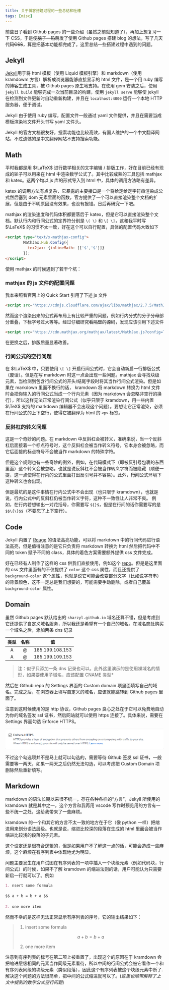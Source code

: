 ```yaml
---
title: 关于博客搭建过程的一些总结和吐槽
tags: [misc]
---
```


前些日子看到 Github pages 的一些介绍（虽然之前就知道了），再加上想复习一下 CSS，于是便<del>脑子一热</del>萌发了使用 Github pages 搭建 blog 的想法，写了几天代码<del>CSS</del>，算是把基本功能都完成了。这里总结一些搭建过程中遇到的问题。 

## Jekyll

[Jekyll](https://jekyllrb.com)用于将 html 模板（使用 Liquid 模板引擎）和 markdown（使用 kramdowm 方言）解析成浏览器能够直接显示的 html 文件，是一个用 ruby 编写的博客生成工具，被 Github pages 原生地支持。在使用 gem 安装之后，使用 `jekyll build` 能够完成一次当前目录的构建，使用 `jekyll serve` 能够使 jekyll 在检测到文件更新时自动重新构建，并且在 `localhost:4000` 运行一个本地 HTTP 服务器，便于调试。

Jekyll 由于使用 ruby 编写，配置文件一般通过 yaml 文件提供，并且在需要当成模板渲染地文件开头书写 yaml 文件头。

Jekyll 的官方文档很友好，搜索功能也比较高效，有国人维护的一个中文翻译网站，不过遗憾的是中文翻译网站不支持搜索功能。

## Math

平时我都是用 $\LaTeX$ 进行数学相关的文字编辑 / 排版工作，好在目前已经有现成的轮子可以用来在 html 中渲染数学公式了。其中比较成熟的工具包括 mathjax 和 katex。这两个均以 js 库的形式导入到 html 中，具体的调用方法略有差异。

katex 的调用方法有点复杂，它暴露的主要接口是一个将给定给定字符串渲染成公式然后塞到 dom 元素里面的函数，官方提供了一个可以直接渲染整个文档的扩展，但是由于不明原因没有效果，也没有报错。日后再研究一下吧。

mathjax 的渲染速度和代码体积都要落后于 katex，但是它可以直接渲染整个文档。默认行内和行间公式的定界符分别是 `\( \)` 和 `\[ \]`，这和我平时写 $\LaTeX$ 的习惯不太一致，好在这个可以自行配置，具体的配置代码大致如下

```html
<script type="text/x-mathjax-config">
        MathJax.Hub.Config({
          tex2jax: {inlineMath: [['$','$']]}
        });
</script>
```

使用 mathjax 的时候遇到了若干个坑：

### mathjax 的 js 文件的配置问题
我本来照看官网上的 Quick Start 引用了下述 js 文件

```html
<script src='https://cdnjs.cloudflare.com/ajax/libs/mathjax/2.7.5/MathJax.js?config=TeX-MML-AM_CHTML' async></script>
```

然而这个渲染出来的公式再布局上有比较严重的问题，例如行内分式的分子分母部分重叠，下标字号过大等等。经过仔细研究<del>看隔壁的源码</del>，发现应该引用下述文件

```html
<script src="https://cdn.mathjax.org/mathjax/latest/MathJax.js?config=TeX-AMS-MML_HTMLorMML" async></script>
```
在更换之后，排版质量显著改善。

### 行间公式的空行问题
在 $\LaTeX$ 中，只要使用 `\[ \]` 开启行间公式时，它会自动新启一行排版公式（废话）。但是在写 markdown 时这一点会出现一些问题。mathjax 会寻找块级元素，当检测到包含行间公式的开头/结尾字段时将其当作行间公式渲染。但是如果在 markdown 里面不换行的话，
kramdown 将 markdown 转换为 html 文件时会把你输入的行间公式当成一个行内元素（因为 markdown 会忽略非空行的换行），所以这样无法正常渲染行间公式（似乎只限于 kramdown，用一些内置 $\TeX$ 支持的 markdown 编辑器不会出现这个问题）。要想让它正常渲染，必须在行间公式的上下空行，使得它被翻译为 html 的 `<p>` 标签。

### 反斜杠的转义问题
这是一个奇妙的问题。在 markdown 中反斜杠会被转义，准确来说，当一个反斜杠后面接着一个标点符号时，这个反斜杠会被当作转义符号，它本身会被忽略，而它后面接的标点符号不会被当作 markdown 的特殊字符。

但是这个规则也有一些奇妙的例外，例如，在代码模式下（即被反引号包裹的东西里面）这个转义会被忽略，也就是说反斜杠不会被当作转义字符而被隐藏（顺便一提，这一点使得在行内的公式里面打出反引号并不容易）。此外，**行间**公式环境下这种转义也会出现。

但是最坑的是这件事情在行内公式中不会出现（也只限于 kramdown），也就是说，行内公式中的反斜杠仍被当作转义字符，这种不一致性让人非常不爽。
例如，在行内若想输出一对花括号，你需要写 `${}$`，但是在行间的话你需要写的是 `$$\{\}$$`（不要忘了上下空行）。


## Code
Jekyll 内置了 [Rouge](http://rouge.jneen.net/) 的语法高亮功能，可以将 markdown 中的行间代码进行语法高亮，但是值得注意的是它只负责将 markdown 转换为 html 然后把代码中不同的 token 赋予不同的 class，具体的着色方案需要额外提供 css 文件完成。

好在已经有人制作了这样的 css 供我们直接使用，例如这个 [repo](https://github.com/jwarby/jekyll-pygments-themes)。但是是这里面的 css 文件里面有的不仅提供了 `color` 这个 css 属性，而且还提供了 `background-color` 这个属性，也就是说它可能会改变部分文字（比如说字符串）的背景颜色，这不一定总是我们想要的，可能需要手动删除，或者自己覆盖 `background-color` 属性。

## Domain
虽然 Github pages 默认给出的 `sharzyl.github.io` 域名还算不错，但是考虑到它还提供了自定义域名服务，所以我还是希望有一个自己的域名。在域名商处购买一个域名之后，添加两条 dns 记录

类型| 名称| 值
:-:|:-:|:-:
A|@|185.199.108.153
A|@|185.199.109.153

> 注：似乎只添加一条 dns 记录也可以。此外这里演示的是使用裸域名的情形，如果要使用子域名，应该配置 CNAME 类型*

然后在 Github repo 的 Settings 界面的 Custom domain 项里面填写自己的域名。完成之后，在浏览器上填写自定义的域名，应该就能跳转到 Github pages 里面了。

注意到这时候使用的是 http 协议，Github pages 良心之处在于它可以免费地自动为你的域名签发 ssl 证书，然后网站就可以使用 https 连接了。具体来说，需要在 Settings 界面勾选 Enforce HTTPS。

![Github 启用 HTTPS 的选项](../img/github-https.png)

不过这个勾选项并不是马上就可以勾选的，需要等待 Github 签发 ssl 证书，一般需要等一两天，如果一两天之后仍然无法勾选，可以考虑把 Custom Domain 项删除然后重新填写。

## Markdown
markdown 的语法长期以来很不统一，存在各种各样的“方言”，Jekyll 所使用的 kramdown 就是其中之一，这个方言和我再用 vscode 写作时预览用的方言有一些不统一之处，这给我带来了一些麻烦。

kramdown 的一个和其它的方言不太一致的地方在于它（像 python 一样）把缩进用来划分语法层级。也就是说，缩进比较深的段落在生成的 html 里面会被当作缩进比较浅的段落的子元素。

这个设定还是很符合逻辑的，但是如果用户不了解这一点的话，可能会造成一些麻烦，这个麻烦在有序列表中体现地尤为明显。

问题主要发生在用户试图在有序列表的一项中插入一个块级元素（例如代码块，行间公式）的时候，如果不了解 kramdown 的缩进法则的话，用户可能认为只需要新启一行就可以了。例如
```markdown
1. nsert some formula

$$ a + b = b + a $$

2. one more item
```

然而不幸的是这样无法正常显示有序列表的序号，它的输出结果如下：

>1. insert some formula
>
>$$ a + b = b + a $$
>
>2. one more item

注意到有序列表的标号在第二项上被重置了，出现这个的原因在于 kramdown 会把缩进层级相同的元素当作同级元素看待，所以中间的行间公式会被它看作一个和有序列表同级的块级元素（类似段落），因此这个有序列表被这个块级元素中断了. 解决这个问题的方法很简单，把中间的公式缩进就可以了。(*这里也顺带解释了上文中提到的数学公式空行问题*)
